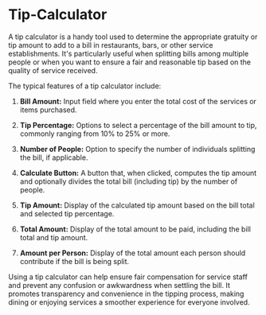 # Tip-Calculator
A tip calculator is a handy tool used to determine the appropriate gratuity or tip amount to add to a bill in restaurants, bars, or other service establishments. It's particularly useful when splitting bills among multiple people or when you want to ensure a fair and reasonable tip based on the quality of service received.

The typical features of a tip calculator include:

1. **Bill Amount:** Input field where you enter the total cost of the services or items purchased.

2. **Tip Percentage:** Options to select a percentage of the bill amount to tip, commonly ranging from 10% to 25% or more.

3. **Number of People:** Option to specify the number of individuals splitting the bill, if applicable.

4. **Calculate Button:** A button that, when clicked, computes the tip amount and optionally divides the total bill (including tip) by the number of people.

5. **Tip Amount:** Display of the calculated tip amount based on the bill total and selected tip percentage.

6. **Total Amount:** Display of the total amount to be paid, including the bill total and tip amount.

7. **Amount per Person:** Display of the total amount each person should contribute if the bill is being split.

Using a tip calculator can help ensure fair compensation for service staff and prevent any confusion or awkwardness when settling the bill. It promotes transparency and convenience in the tipping process, making dining or enjoying services a smoother experience for everyone involved.
